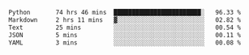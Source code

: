 <!--START_SECTION:waka-->

```txt
Python       74 hrs 46 mins  ████████████████████████░   96.33 %
Markdown     2 hrs 11 mins   ▓░░░░░░░░░░░░░░░░░░░░░░░░   02.82 %
Text         25 mins         ░░░░░░░░░░░░░░░░░░░░░░░░░   00.54 %
JSON         5 mins          ░░░░░░░░░░░░░░░░░░░░░░░░░   00.11 %
YAML         3 mins          ░░░░░░░░░░░░░░░░░░░░░░░░░   00.08 %
```

<!--END_SECTION:waka-->
